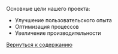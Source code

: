

Основные цели нашего проекта:
- Улучшение пользовательского опыта
- Оптимизация процессов
- Увеличение производительности

[Вернуться к содержанию](readme.md)
